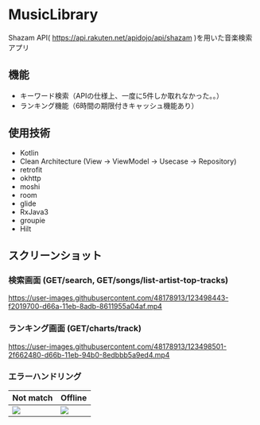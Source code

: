 # MusicLibrary
Shazam API( https://api.rakuten.net/apidojo/api/shazam )を用いた音楽検索アプリ

## 機能
- キーワード検索（APIの仕様上、一度に5件しか取れなかった。。）
- ランキング機能（6時間の期限付きキャッシュ機能あり）

## 使用技術
- Kotlin
- Clean Architecture (View → ViewModel → Usecase → Repository)
- retrofit
- okhttp
- moshi
- room
- glide
- RxJava3
- groupie
- Hilt

## スクリーンショット
### 検索画面 (GET/search, GET/songs/list-artist-top-tracks)
https://user-images.githubusercontent.com/48178913/123498443-f2019700-d66a-11eb-8adb-8611955a04af.mp4

### ランキング画面 (GET/charts/track)
https://user-images.githubusercontent.com/48178913/123498501-2f662480-d66b-11eb-94b0-8edbbb5a9ed4.mp4

### エラーハンドリング
|  Not match  |  Offline  |
| ---- | ---- |
|  <img src="https://user-images.githubusercontent.com/48178913/123498591-de0a6500-d66b-11eb-9d0d-56063eef9777.gif" >  | <img src="https://user-images.githubusercontent.com/48178913/123498675-6b4db980-d66c-11eb-95c7-962089ef7204.gif">  |
